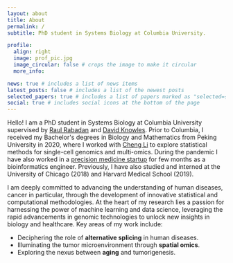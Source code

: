 ```yaml
---
layout: about
title: About
permalink: /
subtitle: PhD student in Systems Biology at Columbia University.

profile:
  align: right
  image: prof_pic.jpg
  image_circular: false # crops the image to make it circular
  more_info:

news: true # includes a list of news items
latest_posts: false # includes a list of the newest posts
selected_papers: true # includes a list of papers marked as "selected={true}"
social: true # includes social icons at the bottom of the page
---
```

Hello! I am a PhD student in Systems Biology at Columbia University supervised by [Raul Rabadan](https://rabadan.c2b2.columbia.edu/) and [David Knowles](https://daklab.github.io/). Prior to Columbia, I received my Bachelor's degrees in Biology and Mathematics from Peking University in 2020, where I worked with [Cheng Li](https://scholar.google.com/citations?user=nJd3cIsAAAAJ&hl=zh-CN) to explore statistical methods for single-cell genomics and multi-omics. During the pandemic I have also worked in a [precision medicine startup](https://genedock.com/) for few months as a bioinformatics engineer. Previously, I have also studied and interned at the University of Chicago (2018) and Harvard Medical School (2019).

I am deeply committed to advancing the understanding of human diseases, cancer in particular, through the development of innovative statistical and computational methodologies. At the heart of my research lies a passion for harnessing the power of machine learning and data science, leveraging the rapid advancements in genomic technologies to unlock new insights in biology and healthcare. Key areas of my work include:
- Deciphering the role of **alternative splicing** in human diseases.
- Illuminating the tumor microenvironment through **spatial omics**.
- Exploring the nexus between **aging** and tumorigenesis.